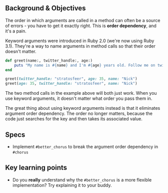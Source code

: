 ## Background & Objectives

The order in which arguments are called in a method can often be a source of errors - you have to get it exactly right. This is **order dependency**, and it's a pain.

Keyword arguments were introduced in Ruby 2.0 (we're now using Ruby 3.1). They're a way to name arguments in method calls so that their order doesn't matter.

```ruby
def greet(name:, twitter_handle:, age:)
	puts "My name is #{name} and I'm #{age} years old. Follow me on twitter @#{twitter_handle}"
end

greet(twitter_handle: "stratosfeer", age: 35, name: "Nick")
greet(age: 35, twitter_handle: "stratosfeer", name: "Nick")
```

The two method calls in the example above will both just work. When you use keyword arguments, it doesn't matter what order you pass them in.

The great thing about using keyword arguments instead is that it eliminates argument order dependency. The order no longer matters, because the code just searches for the key and then takes its associated value.

## Specs

- Implement `#better_chorus` to break the argument order dependency in `#chorus`

## Key learning points

- Do you **really** understand why the `#better_chorus` is a more flexible implementation? Try explaining it to your buddy.
